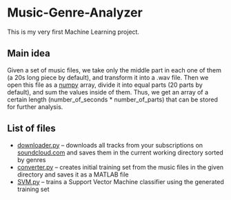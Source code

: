 # Music-Genre-Analyzer
This is my very first Machine Learning project.

## Main idea
Given a set of music files, we take only the middle part in each one of them (a 20s long piece by default), and transform it into a .wav file. Then we open this file as a [numpy](http://www.numpy.org/) array, divide it into equal parts (20 parts by default), and sum the values inside of them. Thus, we get an array of a certain length (number_of_seconds * number_of_parts) that can be stored for further analysis.

## List of files
* [downloader.py](https://github.com/pyany/Music-Genre-Analyzer/blob/master/downloader.py) – downloads all tracks from your subscriptions on [soundcloud.com](https://soundcloud.com) and saves them in the current working directory sorted by genres
* [converter.py](https://github.com/pyany/Music-Genre-Analyzer/blob/master/converter.py) – creates initial training set from the music files in the given directory and saves it as a MATLAB file
* [SVM.py](https://github.com/pyany/Music-Genre-Analyzer/blob/master/SVM.py) – trains a Support Vector Machine classifier using the generated training set

